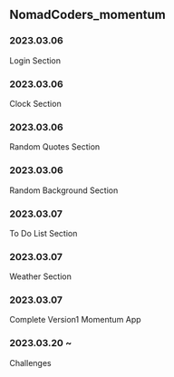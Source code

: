 ## NomadCoders_momentum

### 2023.03.06

Login Section

### 2023.03.06

Clock Section

### 2023.03.06

Random Quotes Section

### 2023.03.06

Random Background Section

### 2023.03.07

To Do List Section

### 2023.03.07

Weather Section

### 2023.03.07

Complete Version1 Momentum App

### 2023.03.20 ~

Challenges
